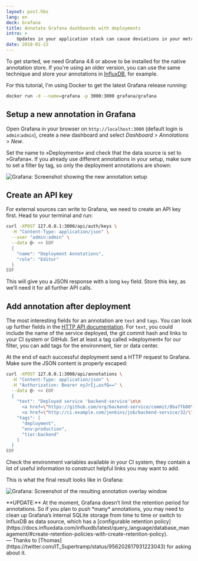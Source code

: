 ```yaml
---
layout: post.hbs
lang: en
deck: Grafana
title: Annotate Grafana dashboards with deployments
intro: >
    Updates in your application stack can cause deviations in your metric graphs (for better or worse). Especially when you deploy often, it’s not always easy to quickly link cause and effect. Using annotations in Grafana, we can correlate changes in our graphs with deployments from our Continuous Integration pipeline.
date: 2018-01-22
---
```


To get started, we need Grafana 4.6 or above to be installed for the native annotation store. If you're using an older version, you can use the same technique and store your annotations in [InfluxDB](https://www.influxdata.com/), for example.

For this tutorial, I'm using Docker to get the latest Grafana release running:

```bash
docker run -d --name=grafana -p 3000:3000 grafana/grafana
```


## Setup a new annotation in Grafana

Open Grafana in your browser on `http://localhost:3000` (default login is `admin`:`admin`), create a new dashboard and select _Dashboard > Annotations > New_.

Set the name to »Deployments« and check that the data source is set to »Grafana«. If you already use different annotations in your setup, make sure to set a filter by tag, so only the deployment annotations are shown:
  
![Grafana: Screenshot showing the new annotation setup](/static/assets/article-grafana-add-annotation.png)


## Create an API key

For external sources can write to Grafana, we need to create an API key first. Head to your terminal and run:

```bash
curl -XPOST 127.0.0.1:3000/api/auth/keys \
  -H "Content-Type: application/json" \
  --user "admin:admin" \
  --data @- << EOF
  {
    "name": "Deployment Annotations",
    "role": "Editor"
  }
EOF
```

This will give you a JSON response with a long `key` field. Store this key, as we’ll need it for all further API calls.


## Add annotation after deployment

The most interesting fields for an annotation are `text` and `tags`. You can look up further fields in the [HTTP API documentation](http://docs.grafana.org/http_api/annotations/). For `text`, you could include the name of the service deployed, the git commit hash and links to your CI system or GitHub. Set at least a tag called »deployment« for our filter, you can add tags for the environment, tier or data center.

At the end of each successful deployment send a HTTP request to Grafana. Make sure the JSON content is properly escaped:

```bash
curl -XPOST 127.0.0.1:3000/api/annotations \
  -H "Content-Type: application/json" \
  -H "Authorization: Bearer eyJrIj…oxfQ==" \
  --data @- << EOF
  {
    "text": "Deployed service 'backend-service'\n\n
      <a href=\"https://github.com/org/backend-service/commit/8ba7fb80\">GitHub (8ba7fb80)</a>\n
      <a href=\"http://ci.example.com/jenkins/job/backend-service/32/\">Jenkins (#32)</a>",
    "tags": [
      "deployment",
      "env:production",
      "tier:backend"
    ]
  }
EOF
```

Check the environment variables available in your CI system, they contain a lot of useful information to construct helpful links you may want to add.

This is what the final result looks like in Grafana:

![Grafana: Screenshot of the resulting annotation overlay window](/static/assets/article-grafana-deployment-annotation.png)

<div class="highlight-box">
**UPDATE:** At the moment, Grafana doesn’t limit the retention period for annotations. So if you plan to push *many* annotations, you may need to clean up Grafana’s internal SQLite storage from time to time or switch to InfluxDB as data source, which has a [configurable retention policy](https://docs.influxdata.com/influxdb/latest/query_language/database_management/#create-retention-policies-with-create-retention-policy).
<br>
— Thanks to [Thomas](https://twitter.com/IT_Supertramp/status/956202617931223043) for asking about it.
</div>
